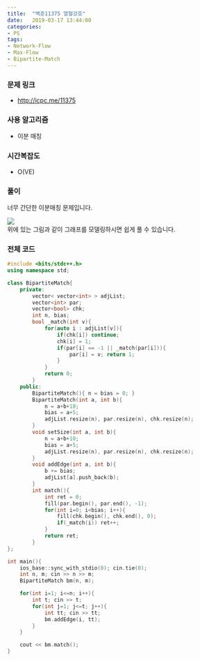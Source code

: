 ```yaml
---
title:  "백준11375 열혈강호"
date:   2019-03-17 13:44:00
categories:
- PS
tags:
- Network-Flow
- Max-Flow
- Bipartite-Match
---
```


### 문제 링크
* http://icpc.me/11375

### 사용 알고리즘
* 이분 매칭

### 시간복잡도
* O(VE)

### 풀이
너무 간단한 이분매칭 문제입니다.

<img src = "https://i.imgur.com/t0hxNHA.png"><Br>
위에 있는 그림과 같이 그래프를 모델링하시면 쉽게 풀 수 있습니다.

### 전체 코드
```cpp
#include <bits/stdc++.h>
using namespace std;

class BipartiteMatch{
	private:
		vector< vector<int> > adjList;
		vector<int> par;
		vector<bool> chk;
		int n, bias;
		bool _match(int v){
			for(auto i : adjList[v]){
				if(chk[i]) continue;
				chk[i] = 1;
				if(par[i] == -1 || _match(par[i])){
					par[i] = v; return 1;
				}
			}
			return 0;
		}
	public:
		BipartiteMatch(){ n = bias = 0; }
		BipartiteMatch(int a, int b){
			n = a+b+10;
			bias = a+5;
			adjList.resize(n), par.resize(n), chk.resize(n);
		}
		void setSize(int a, int b){
			n = a+b+10;
			bias = a+5;
			adjList.resize(n), par.resize(n), chk.resize(n);
		}
		void addEdge(int a, int b){
			b += bias;
			adjList[a].push_back(b);
		}
		int match(){
			int ret = 0;
			fill(par.begin(), par.end(), -1);
			for(int i=0; i<bias; i++){
				fill(chk.begin(), chk.end(), 0);
				if(_match(i)) ret++;
			}
			return ret;
		}
};

int main(){
	ios_base::sync_with_stdio(0); cin.tie(0);
	int n, m; cin >> n >> m;
	BipartiteMatch bm(n, m);

	for(int i=1; i<=n; i++){
		int t; cin >> t;
		for(int j=1; j<=t; j++){
			int tt; cin >> tt;
			bm.addEdge(i, tt);
		}
	}

	cout << bm.match();
}
```
